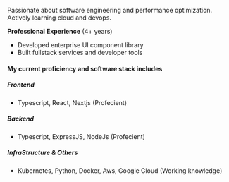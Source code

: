 <!---- 👋 Hi, I’m @devsikal
- 👀 I’m interested in learning programming.
- 📫 How to reach me: devsikal.ss@gmail.com ...
--->

Passionate about software engineering and performance optimization. Actively learning cloud and devops.

**Professional Experience** (4+ years)
- Developed enterprise UI component library
- Built fullstack services and developer tools

#### My current proficiency and software stack includes
##### Frontend 
- Typescript, React, Nextjs (Profecient)
##### Backend
- Typescript, ExpressJS, NodeJs (Profecient)
##### InfraStructure & Others
- Kubernetes, Python, Docker, Aws, Google Cloud (Working knowledge)

<!---- 👋 Hi, I’m @devsikal
<p>
        <img src="https://github-readme-stats.vercel.app/api?username=devsikal&hide=contribs&theme=transparent" alt="Sikal's Github stats" />
        <img src="https://github-readme-stats.vercel.app/api/top-langs/?username=devsikal&layout=compact&theme=transparent&size_weight=0&count_weight=1" alt="Sikal's programming languages stats" />
</p>
--->



<!---
devsikal/devsikal is a ✨ special ✨ repository because its `README.md` (this file) appears on your GitHub profile.
You can click the Preview link to take a look at your changes.
--->
